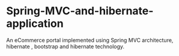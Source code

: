 # Spring-MVC-and-hibernate-application
An eCommerce portal implemented using Spring MVC architecture, hibernate , bootstrap and hibernate  technology.
